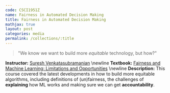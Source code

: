 ```yaml
---
code: CSCI1951Z 
name: Fairness in Automated Decision Making 
title: Fairness in Automated Decision Making
mathjax: true
layout: post
categories: media
permalink: /collections/:title
---
```


> "We know we want to build more *equitable* technology, but how?"

<script src="https://cdnjs.cloudflare.com/ajax/libs/mathjax/2.7.5/MathJax.js?config=TeX-AMS_CHTML.js"></script>

**Instructor:** [Suresh Venkatasubramanian](https://vivo.brown.edu/display/suresh) \newline
**Textbook:** [Fairness and Machine Learning: Limitations and Opportunities](https://fairmlbook.org/) \newline
**Description:** This course covered the latest developments in how to build more equitable algorithms, including definitions of (un)fairness, the challenges of **explaining** how ML works and making sure we can get **accountability**.

